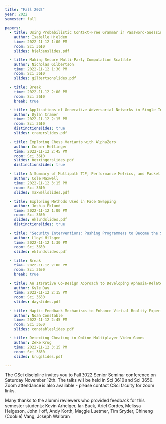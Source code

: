 ```yaml
---
title: "Fall 2022"
year: 2022
semester: fall

papers:
  - title: Using Probabilistic Context-Free Grammar in Password-Guessing Models
    author: Isabelle Hjelden
    time: 2022-11-12 1:00 PM
    room: Sci 3610
    slides: hjeldenslides.pdf

  - title: Making Secure Multi-Party Computation Scalable
    author: Nicholas Gilbertson
    time: 2022-11-12 1:30 PM
    room: Sci 3610
    slides: gilbertsonslides.pdf

  - title: Break
    time: 2022-11-12 2:00 PM
    room: Sci 3610
    break: true

  - title: Applications of Generative Adversarial Networks in Single Image Datasets 
    author: Dylan Cramer
    time: 2022-11-12 2:15 PM
    room: Sci 3610
    distinctionslides: true
    slides: cramerslides.pdf

  - title: Exploring Chess Variants with AlphaZero
    author: Conner Hettinger
    time: 2022-11-12 2:45 PM
    room: Sci 3610
    slides: hettingerslides.pdf
    distinctionslides: true

  - title: A Summary of Multipath TCP, Performance Metrics, and Packet Scheduling Methods
    author: Cole Maxwell
    time: 2022-11-12 3:15 PM
    room: Sci 3610
    slides: maxwellslides.pdf

  - title: Exploring Methods Used in Face Swapping
    author: Joshua Eklund
    time: 2022-11-12 1:00 PM
    room: Sci 3650
    slides: eklundslides.pdf
    distinctionslides: true

  - title: "Security Interventions: Pushing Programmers to Become the Solution"
    author: Lloyd Hilsgen
    time: 2022-11-12 1:30 PM
    room: Sci 3650
    slides: eklundslides.pdf

  - title: Break
    time: 2022-11-12 2:00 PM
    room: Sci 3650
    break: true

  - title: An Iterative Co-Design Approach to Developing Aphasia-Related Assistive Technologies 
    author: Kyle Day
    time: 2022-11-12 2:15 PM
    room: Sci 3650
    slides: dayslides.pdf

  - title: Haptic Feedback Mechanisms to Enhance Virtual Reality Experiences
    author: Noah Constable
    time: 2022-11-12 2:45 PM
    room: Sci 3650
    slides: constableslides.pdf

  - title: Detecting Cheating in Online Multiplayer Video Games 
    author: Zeke Krug
    time: 2022-11-12 3:15 PM
    room: Sci 3650
    slides: krugslides.pdf

---
```


The CSci discipline invites you to Fall 2022 Senior Seminar conference on
Saturday November 12th.
The talks will be held in Sci 3610 and Sci 3650. 
Zoom attendance is also available - please contact CSci faculty for zoom links.  

Many thanks to the alumni reviewers who provided feedback for this semester students: Kevin Arhelger, Ian Buck, Ariel Cordes, 
Melissa Helgeson, John Hoff, Andy Korth, Maggie Luetmer, Tim Snyder, Chineng (Cookie) Vang, Joseph Walbran 






